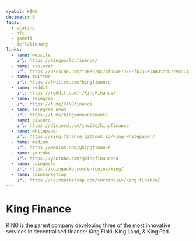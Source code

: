 ```yaml
---
symbol: KING
decimals: 9
tags:
  - staking
  - nft
  - gamefi
  - deflationary
links:
  - name: website
    url: https://kingworld.finance/
  - name: explorer
    url: https://bscscan.com/token/0x74f08aF7528Ffb751e3A435ddD779b5C4565e684
  - name: twitter
    url: https://twitter.com/kingfinance
  - name: reddit
    url: https://reddit.com/r/KingFinance/
  - name: telegram
    url: https://t.me/KlNGfinance
  - name: telegram_news
    url: https://t.me/kingannouncements
  - name: discord
    url: https://discord.com/invite/kingfinance
  - name: whitepaper
    url: https://king-finance.gitbook.io/king-whitepaper/
  - name: medium
    url: https://medium.com/@kingfinance
  - name: youtube
    url: https://youtube.com/@kingfinanceco
  - name: coingecko
    url: https://coingecko.com/en/coins/king/
  - name: coinmarketcap
    url: https://coinmarketcap.com/currencies/king-finance/
---
```


# King Finance

KING is the parent company developing three of the most innovative services in decentralised finance: King Floki, King Land, & King Pad.
